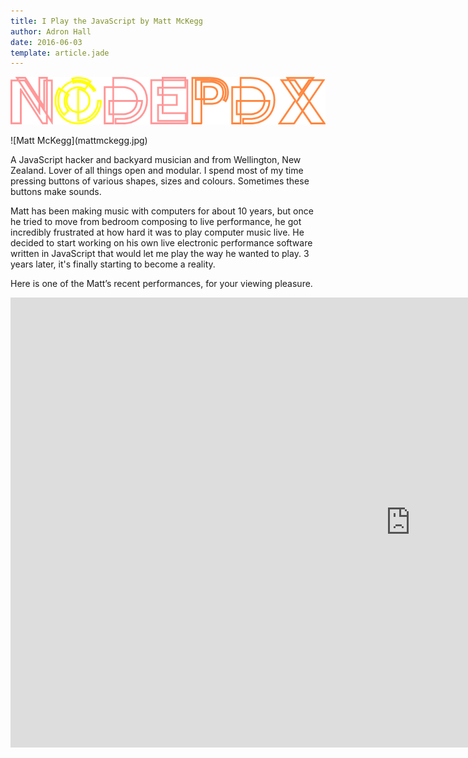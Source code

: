 ```yaml
---
title: I Play the JavaScript by Matt McKegg
author: Adron Hall
date: 2016-06-03
template: article.jade
---
```


![Node PDX 2016](nodepdx-2016-logo.png)

<div class="image float-right">
    ![Matt McKegg](mattmckegg.jpg)
</div>

A JavaScript hacker and backyard musician and from Wellington, New Zealand. Lover of all things open and modular. I spend most of my time pressing buttons of various shapes, sizes and colours. Sometimes these buttons make sounds.

Matt has been making music with computers for about 10 years, but once he tried to move from bedroom composing to live performance, he got incredibly frustrated at how hard it was to play computer music live. He decided to start working on his own live electronic performance software written in JavaScript that would let me play the way he wanted to play. 3 years later, it's finally starting to become a reality.

<span class="more"></span>

Here is one of the Matt’s recent performances, for your viewing pleasure. 

<iframe width="1280" height="720" src="https://www.youtube.com/embed/L2BVDJWHdy0?rel=0&amp;showinfo=0" frameborder="0" allowfullscreen></iframe>